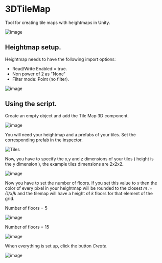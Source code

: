 # 3DTileMap
 Tool for creating tile maps with heightmaps in Unity.
 
 ![image](https://user-images.githubusercontent.com/50729585/133871984-f93c09e3-5d73-4fa6-97df-25de5900893c.png)

 
## Heightmap setup.
 Heightmap needs to have the following import options:
 * Read/Write Enabled = true.
 * Non power of 2 as "None"
 * Filter mode: Point (no filter).
 
![image](https://user-images.githubusercontent.com/50729585/133870144-e75403bf-ba09-4c3d-982f-1749bf25a7bf.png)

## Using the script.
Create an empty object and add the Tile Map 3D component.

![image](https://user-images.githubusercontent.com/50729585/133870347-2d5e8d36-9acf-444a-aca5-a38484714ca7.png)

You will need your heightmap and a prefabs of your tiles. Set the corresponding prefab in the inspector.

![Tiles](https://user-images.githubusercontent.com/50729585/133871287-5144395e-7bd8-4d1d-b670-eb816baf0414.png)

Now, you have to specify the x,y and z dimensions of your tiles ( height is the y dimension ), the example tiles dimensions are 2x2x2.

![image](https://user-images.githubusercontent.com/50729585/133871493-8ee807ff-98bd-4e81-a5f0-24c73cf41fcc.png)

Now you have to set the number of floors. If you set this value to *x* then the color of every pixel in your heightmap will be rounded to the closest *m := (1/x)k* and the tilemap will have a height of *k* floors for that element of the grid.

Number of floors = 5

![image](https://user-images.githubusercontent.com/50729585/133871807-d697663c-2464-4e4d-8f5c-e9df069b0c7c.png)

Number of floors = 15

![image](https://user-images.githubusercontent.com/50729585/133871848-65fa01b2-9a3c-4573-98de-5d19516a1ff6.png)

When everything is set up, click the button *Create*.

![image](https://user-images.githubusercontent.com/50729585/133870295-89ddcae8-2685-4bcb-bf86-89c0d0c6a018.png)




